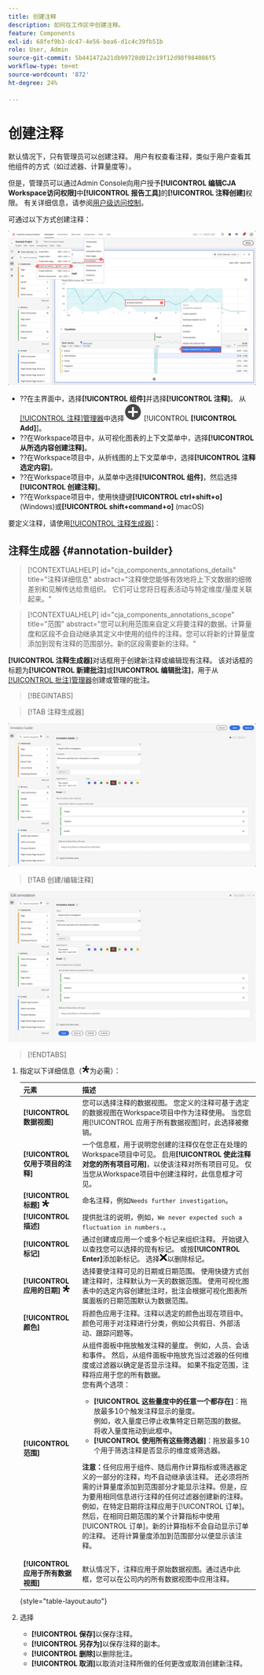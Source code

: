 ```yaml
---
title: 创建注释
description: 如何在工作区中创建注释。
feature: Components
exl-id: 68fef9b3-dc47-4e56-bea6-d1c4c39fb51b
role: User, Admin
source-git-commit: 5b441472a21db99728d012c19f12d98f984086f5
workflow-type: tm+mt
source-wordcount: '872'
ht-degree: 24%

---
```


# 创建注释

默认情况下，只有管理员可以创建注释。 用户有权查看注释，类似于用户查看其他组件的方式（如过滤器、计算量度等）。

但是，管理员可以通过Admin Console向用户授予&#x200B;**[!UICONTROL 编辑CJA Workspace访问权限]**&#x200B;中&#x200B;**[!UICONTROL 报告工具]**&#x200B;的&#x200B;**[!UICONTROL 注释创建]**&#x200B;权限。 有关详细信息，请参阅[用户级访问控制](/help/technotes/access-control.md#user-level-access)。

可通过以下方式创建注释：

![创建注释](assets/create-annotation.png)

* ??在主界面中，选择&#x200B;**[!UICONTROL 组件]**&#x200B;并选择&#x200B;**[!UICONTROL 注释]**。 从[[!UICONTROL 注释]管理器](/help/components/annotations/manage-annotations.md)中选择![AddCircle](/help/assets/icons/AddCircle.svg) [!UICONTROL **[!UICONTROL Add]**]。
* ??在Workspace项目中，从可视化图表的上下文菜单中，选择&#x200B;**[!UICONTROL 从所选内容创建注释]**。
* ??在Workspace项目中，从折线图的上下文菜单中，选择&#x200B;**[!UICONTROL 注释选定内容]**。
* ??在Workspace项目中，从菜单中选择&#x200B;**[!UICONTROL 组件]**，然后选择&#x200B;**[!UICONTROL 创建注释]**。
* ??在Workspace项目中，使用快捷键&#x200B;**[!UICONTROL ctrl+shift+o]** (Windows)或&#x200B;**[!UICONTROL shift+command+o]** (macOS)

要定义注释，请使用[[!UICONTROL 注释生成器]](#annotation-builder)：

<!-- Should we really mention API here. If so, we can do it all over the place in the docs...
| **Use the [Customer Journey Analytics Annotations API](https://developer.adobe.com/cja-apis/docs/endpoints/annotations/)** | The Customer Journey Analytics Annotations APIs allow you to create, update, or retrieve annotations programmatically through Adobe Developer. These APIs use the same data and methods that Adobe uses inside the product UI. |
-->


## 注释生成器 {#annotation-builder}

<!-- markdownlint-disable MD034 -->

>[!CONTEXTUALHELP]
>id="cja_components_annotations_details"
>title="注释详细信息"
>abstract="注释使您能够有效地将上下文数据的细微差别和见解传达给贵组织。 它们可让您将日程表活动与特定维度/量度关联起来。"

<!-- markdownlint-enable MD034 -->

<!-- markdownlint-disable MD034 -->

>[!CONTEXTUALHELP]
>id="cja_components_annotations_scope"
>title="范围"
>abstract="您可以利用范围来自定义将要注释的数据。计算量度和区段不会自动继承其定义中使用的组件的注释。您可以将新的计算量度添加到现有注释的范围部分。新的区段需要新的注释。"

<!-- markdownlint-enable MD034 -->


**[!UICONTROL 注释生成器]**&#x200B;对话框用于创建新注释或编辑现有注释。 该对话框的标题为&#x200B;**[!UICONTROL 新建批注]**&#x200B;或&#x200B;**[!UICONTROL 编辑批注]**，用于从[[!UICONTROL 批注]管理器](/help/components/annotations/manage-annotations.md)创建或管理的批注。


>[!BEGINTABS]

>[!TAB 注释生成器]

![显示下一节中描述的字段和选项的注释详情窗口。](assets/annotation-builder.png)

>[!TAB 创建/编辑注释]

![显示下一节中描述的字段和选项的注释详情窗口。](assets/create-edit-annotation.png)

>[!ENDTABS]

1. 指定以下详细信息（![必需](/help/assets/icons/Required.svg)为必需）：

   | 元素 | 描述 |
   | --- | --- |
   | **[!UICONTROL 数据视图]** | 您可以选择注释的数据视图。 您定义的注释可基于选定的数据视图在Workspace项目中作为注释使用。 当您启用[!UICONTROL 应用于所有数据视图]时，此选择被撤销。 |
   | **[!UICONTROL 仅用于项目的注释]** | 一个信息框，用于说明您创建的注释仅在您正在处理的Workspace项目中可见。 启用&#x200B;**[!UICONTROL 使此注释对您的所有项目可用]**，以使该注释对所有项目可见。 仅当您从Workspace项目中创建注释时，此信息框才可见。 |
   | **[!UICONTROL 标题]** ![必填](/help/assets/icons/Required.svg) | 命名注释，例如`Needs further investigation`。 |
   | **[!UICONTROL 描述]** | 提供批注的说明，例如，`We never expected such a fluctuation in numbers.`。 |
   | **[!UICONTROL 标记]** | 通过创建或应用一个或多个标记来组织注释。 开始键入以查找您可以选择的现有标记。 或按&#x200B;**[!UICONTROL Enter]**&#x200B;添加新标记。 选择![CrossSize75](/help/assets/icons/CrossSize75.svg)以删除标记。 |
   | **[!UICONTROL 应用的日期]** ![必需](/help/assets/icons/Required.svg) | 选择要使注释可见的日期或日期范围。 使用快捷方式创建注释时，注释默认为一天的数据范围。 使用可视化图表中的选定内容创建批注时，批注会根据可视化图表所属面板的日期范围默认为数据范围。 |
   | **[!UICONTROL 颜色]** | 将颜色应用于注释。注释以选定的颜色出现在项目中。颜色可用于对注释进行分类，例如公共假日、外部活动、跟踪问题等。 |
   | **[!UICONTROL 范围]** | 从组件面板中拖放触发注释的量度。 例如，人员、会话和事件。 然后，从组件面板中拖放充当过滤器的任何维度或过滤器以确定是否显示注释。 如果不指定范围，注释将应用于您的所有数据。 <br/>您有两个选项：<ul><li>**[!UICONTROL 这些量度中的任意一个都存在]**：拖放最多10个触发注释显示的量度。<br/>例如，收入量度已停止收集特定日期范围的数据。 将收入量度拖动到此框中。</li><li>**[!UICONTROL 使用所有这些筛选器]**：拖放最多10个用于筛选注释是否显示的维度或筛选器。</li></ul><p><p>**注意：**&#x200B;任何应用于组件、随后用作计算指标或筛选器定义的一部分的注释，均不自动继承该注释。 还必须将所需的计算量度添加到范围部分才能显示注释。但是，应为要用相同信息进行注释的任何过滤器创建新的注释。 例如，在特定日期将注释应用于[!UICONTROL 订单]。 然后，在相同日期范围的某个计算指标中使用[!UICONTROL 订单]。新的计算指标不会自动显示订单的注释。 还将计算量度添加到范围部分以便显示该注释。 |
   | **[!UICONTROL 应用于所有数据视图]** | 默认情况下，注释应用于原始数据视图。通过选中此框，您可以在公司内的所有数据视图中应用注释。 |

   {style="table-layout:auto"}

1. 选择
   * **[!UICONTROL 保存]**&#x200B;以保存注释。
   * **[!UICONTROL 另存为]**&#x200B;以保存注释的副本。
   * **[!UICONTROL 删除]**&#x200B;以删除批注。
   * **[!UICONTROL 取消]**&#x200B;以取消对注释所做的任何更改或取消创建新注释。
